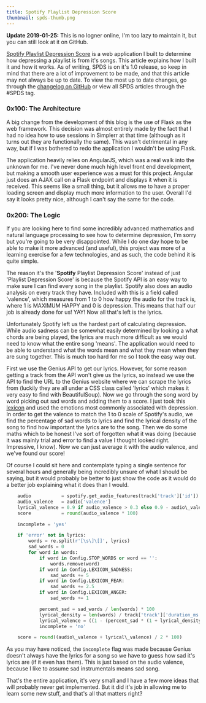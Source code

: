 ```yaml
---
title: Spotify Playlist Depression Score
thumbnail: spds-thumb.png
---
```


**Update 2019-01-25:** This is no logner online, I'm too lazy to maintain it, but you can still look at it on GitHub.

[Spotify Playlist Depression Score](https://playlistdepressionscore.com) is a web application I built to determine how depressing a playlist is from it's songs. This article explains how I built it and how it works. As of writing, SPDS is on it's 1.0 release, so keep in mind that there are a lot of improvement to be made, and that this article may not always be up to date. To view the most up to date changes, go through the [changelog on GitHub](https://github.com/beanpuppy/spds/releases) or view all SPDS articles through the #SPDS tag.

### 0x100: The Architecture

A big change from the development of this blog is the use of Flask as the web framework. This decision was almost entirely made by the fact that I had no idea how to use sessions in Simplerr at that time (although as it turns out they are functionally the same). This wasn't detrimental in any way, but if I was bothered to redo the application I wouldn't be using Flask.

The application heavily relies on AngularJS, which was a real walk into the unknown for me. I've never done much high level front end development, but making a smooth user experience was a must for this project. Angular just does an AJAX call on a Flask endpoint and displays it when it is received. This seems like a small thing, but it allows me to have a proper loading screen and display much more information to the user. Overall I'd say it looks pretty nice, although I can't say the same for the code.

### 0x200: The Logic

If you are looking here to find some incredibly advanced mathematics and natural language processing to see how to determine depression, I'm sorry but you're going to be very disappointed. While I do one day hope to be able to make it more advanced (and useful), this project was more of a learning exercise for a few technologies, and as such, the code behind it is quite simple.

The reason it's the '**Spotify** Playlist Depression Score' instead of just 'Playlist Depression Score' is because the Spotify API is an easy way to make sure I can find every song in the playlist. Spotify also does an audio analysis on every track they have. Included with this is a field called 'valence', which measures from 1 to 0 how happy the audio for the track is, where 1 is MAXIMUM HAPPY and 0 is depression. This means that half our job is already done for us! YAY! Now all that's left is the lyrics.

Unfortunately Spotify left us the hardest part of calculating depression. While audio sadness can be somewhat easily determined by looking a what chords are being played, the lyrics are much more difficult as we would need to know what the entire song 'means'. The application would need to be able to understand what the words mean and what they mean when they are sung together. This is much too hard for me so I took the easy way out.

First we use the Genius API to get our lyrics. However, for some reason getting a track from the API won't give us the lyrics, so instead we use the API to find the URL to the Genius website where we can scrape the lyrics from (luckily they are all under a CSS class called 'lyrics' which makes it very easy to find with BeautifulSoup). Now we go through the song word by word picking out sad words and adding them to a score. I just took this [lexicon](https://github.com/motazsaad/emotion-lexicon) and used the emotions most commonly associated with depression. In order to get the valence to match the 1 to 0 scale of Spotify's audio, we find the percentage of sad words to lyrics and find the lyrical density of the song to find how important the lyrics are to the song. Then we do some maths which to be honest I've sort of forgotten what it was doing (because it was mainly trial and error to find a value I thought looked right. Impressive, I know). Now we can just average it with the audio valence, and we've found our score!

Of course I could sit here and contemplate typing a single sentence for several hours and generally being incredibly unsure of what I should be saying, but it would probably be better to just show the code as it would do a better job explaining what it does than I would.

```python
    audio           = spotify.get_audio_features(track['track']['id'])
    audio_valence   = audio['valence']
    lyrical_valence = 0.9 if audio_valence > 0.3 else 0.9 - audio\_valence
    score           = round(audio_valence * 100)

    incomplete = 'yes'

    if 'error' not in lyrics:
        words = re.split(r'[\s\]\[]', lyrics)
        sad_words = 0
        for word in words:
            if word in Config.STOP_WORDS or word == '':
                words.remove(word)
            if word in Config.LEXICON_SADNESS:
                sad_words += 5
            if word in Config.LEXICON_FEAR:
                sad_words += 2.5
            if word in Config.LEXICON_ANGER:
                sad_words += 1

            percent_sad = sad_words / len(words) * 100
            lyrical_density = len(words) / track['track']['duration_ms'] * 1000
            lyrical_valence = ((1 - (percent_sad * (1 + lyrical_density)) + 100) / 100)
            incomplete = 'no'

    score = round((audio\_valence + lyrical\_valence) / 2 * 100)
```

As you may have noticed, the `incomplete` flag was made because Genius doesn't always have the lyrics for a song so we have to guess how sad it's lyrics are (if it even has them). This is just based on the audio valence, because I like to assume sad instrumentals means sad song.

That's the entire application, it's very small and I have a few more ideas that will probably never get implemented. But it did it's job in allowing me to learn some new stuff, and that's all that matters right?
